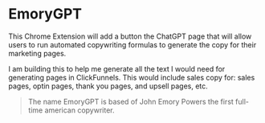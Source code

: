 # EmoryGPT

This Chrome Extension will add a button the ChatGPT page that will allow users to run automated copywriting formulas to generate the copy for their marketing pages. 

I am building this to help me generate all the text I would need for generating pages in ClickFunnels. This would include sales copy for: sales pages, optin pages, thank you pages, and upsell pages, etc.

> The name EmoryGPT is based of John Emory Powers the first full-time american copywriter.